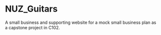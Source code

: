 # NUZ_Guitars
A small business and supporting website for a mock small business plan as a capstone project in C102.
